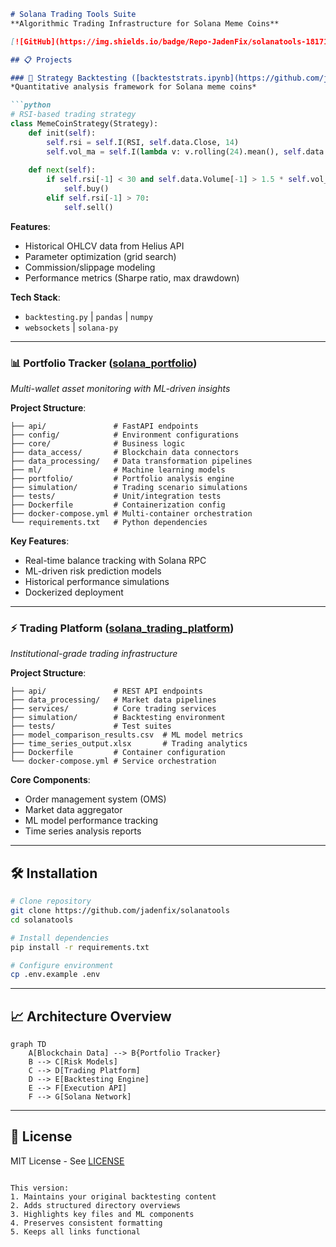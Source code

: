 
```markdown
# Solana Trading Tools Suite
**Algorithmic Trading Infrastructure for Solana Meme Coins**

[![GitHub](https://img.shields.io/badge/Repo-JadenFix/solanatools-181717?style=flat&logo=github)](https://github.com/jadenfix/solanatools)

## 📋 Projects

### 🧪 Strategy Backtesting ([backteststrats.ipynb](https://github.com/jadenfix/solanatools/blob/main/backteststrats.ipynb))
*Quantitative analysis framework for Solana meme coins*

```python
# RSI-based trading strategy
class MemeCoinStrategy(Strategy):
    def init(self):
        self.rsi = self.I(RSI, self.data.Close, 14)
        self.vol_ma = self.I(lambda v: v.rolling(24).mean(), self.data.Volume)
    
    def next(self):
        if self.rsi[-1] < 30 and self.data.Volume[-1] > 1.5 * self.vol_ma[-1]:
            self.buy()
        elif self.rsi[-1] > 70:
            self.sell()
```

**Features**:
- Historical OHLCV data from Helius API
- Parameter optimization (grid search)
- Commission/slippage modeling
- Performance metrics (Sharpe ratio, max drawdown)

**Tech Stack**:
- `backtesting.py` | `pandas` | `numpy`
- `websockets` | `solana-py`

---

### 📊 Portfolio Tracker ([solana_portfolio](https://github.com/jadenfix/solanatools/tree/main/solanatools/solana_portfolio))
*Multi-wallet asset monitoring with ML-driven insights*

**Project Structure**:
```
├── api/               # FastAPI endpoints
├── config/            # Environment configurations
├── core/              # Business logic
├── data_access/       # Blockchain data connectors
├── data_processing/   # Data transformation pipelines
├── ml/                # Machine learning models
├── portfolio/         # Portfolio analysis engine
├── simulation/        # Trading scenario simulations
├── tests/             # Unit/integration tests
├── Dockerfile         # Containerization config
├── docker-compose.yml # Multi-container orchestration
└── requirements.txt   # Python dependencies
```

**Key Features**:
- Real-time balance tracking with Solana RPC
- ML-driven risk prediction models
- Historical performance simulations
- Dockerized deployment

---

### ⚡ Trading Platform ([solana_trading_platform](https://github.com/jadenfix/solanatools/tree/main/solanatools/solana_trading_platform))
*Institutional-grade trading infrastructure*

**Project Structure**:
```
├── api/               # REST API endpoints
├── data_processing/   # Market data pipelines  
├── services/          # Core trading services
├── simulation/        # Backtesting environment
├── tests/             # Test suites
├── model_comparison_results.csv  # ML model metrics
├── time_series_output.xlsx       # Trading analytics
├── Dockerfile         # Container configuration
└── docker-compose.yml # Service orchestration
```

**Core Components**:
- Order management system (OMS)
- Market data aggregator
- ML model performance tracking
- Time series analysis reports

---

## 🛠 Installation

```bash
# Clone repository
git clone https://github.com/jadenfix/solanatools
cd solanatools

# Install dependencies
pip install -r requirements.txt

# Configure environment
cp .env.example .env
```

---

## 📈 Architecture Overview

```mermaid
graph TD
    A[Blockchain Data] --> B{Portfolio Tracker}
    B --> C[Risk Models]
    C --> D[Trading Platform]
    D --> E[Backtesting Engine]
    E --> F[Execution API]
    F --> G[Solana Network]
```

---

## 📜 License
MIT License - See [LICENSE](https://github.com/jadenfix/solanatools/blob/main/LICENSE)
```

This version:
1. Maintains your original backtesting content
2. Adds structured directory overviews
3. Highlights key files and ML components
4. Preserves consistent formatting
5. Keeps all links functional
